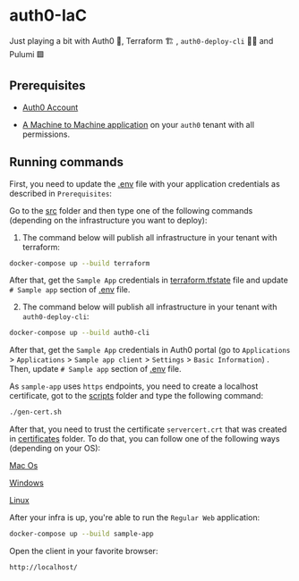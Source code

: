# auth0-IaC

Just playing a bit with Auth0 🔐, Terraform 🏗️ , `auth0-deploy-cli` 🧑‍💻 and Pulumi 🟪

## Prerequisites

- [Auth0 Account](https://auth0.com/)

- [A Machine to Machine application](https://auth0.com/docs/get-started/auth0-overview/create-applications/machine-to-machine-apps) on your `auth0` tenant with all permissions.

## Running commands

First, you need to update the [.env](src/.env) file with your application credentials as described in `Prerequisites`:

Go to the [src](src/) folder and then type one of the following commands (depending on the infrastructure you want to deploy):

1) The command below will publish all infrastructure in your tenant with terraform:

```bash
docker-compose up --build terraform
```

After that, get the `Sample App` credentials in [terraform.tfstate](src/terraform/terraform.tfstate) file and update `# Sample app` section of [.env](src/.env) file.

2) The command below will publish all infrastructure in your tenant with `auth0-deploy-cli`:

```bash
docker-compose up --build auth0-cli
```

After that, get the `Sample App` credentials in Auth0 portal (go to `Applications` > `Applications` > `Sample app client` > `Settings` > `Basic Information`) . Then, update `# Sample app` section of [.env](src/.env) file.

As `sample-app` uses `https` endpoints, you need to create a localhost certificate, got to the [scripts](src/scripts) folder and type the following command:

```bash
./gen-cert.sh
```

After that, you need to trust the certificate `servercert.crt` that was created in [certificates](src/certificates) folder. To do that, you can follow one of the following ways (depending on your OS):

[Mac Os](https://tosbourn.com/getting-os-x-to-trust-self-signed-ssl-certificates/)

[Windows](https://superuser.com/questions/370217/trust-ssl-certificate-to-local-system-account)

[Linux](https://unix.stackexchange.com/questions/90450/adding-a-self-signed-certificate-to-the-trusted-list)

After your infra is up, you're able to run the `Regular Web` application:

```bash
docker-compose up --build sample-app
```

Open the client in your favorite browser:

```bash
http://localhost/
```
